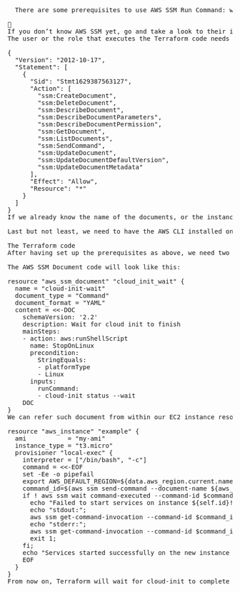 <pre>
  There are some prerequisites to use AWS SSM Run Command: we need to have AWS SSM Agent installed on our instance. It is preinstalled on Amazon Linux 2 and Ubuntu 16.04, 18.04, and 20.04. For any other OS, we need to install it manually: it is supported on Linux, macOS, and Windows.

📖
If you don’t know AWS SSM yet, go and take a look to their introductory guide.
The user or the role that executes the Terraform code needs to be able to create, update, and read AWS SSM Documents, and run SSM commands. A possible policy could be look like this:

{
  "Version": "2012-10-17",
  "Statement": [
    {
      "Sid": "Stmt1629387563127",
      "Action": [
        "ssm:CreateDocument",
        "ssm:DeleteDocument",
        "ssm:DescribeDocument",
        "ssm:DescribeDocumentParameters",
        "ssm:DescribeDocumentPermission",
        "ssm:GetDocument",
        "ssm:ListDocuments",
        "ssm:SendCommand",
        "ssm:UpdateDocument",
        "ssm:UpdateDocumentDefaultVersion",
        "ssm:UpdateDocumentMetadata"
      ],
      "Effect": "Allow",
      "Resource": "*"
    }
  ]
}
If we already know the name of the documents, or the instances where we want to run the commands, it is better to lock down the policy specifying the resources, accordingly to the principle of least privilege.

Last but not least, we need to have the AWS CLI installed on the system that will execute Terraform.

The Terraform code
After having set up the prerequisites as above, we need two different Terraform resources. The first will create the AWS SSM Document with the command we want to execute on the instance. The second one will execute such command while provisioning the EC2 instance.

The AWS SSM Document code will look like this:

resource "aws_ssm_document" "cloud_init_wait" {
  name = "cloud-init-wait"
  document_type = "Command"
  document_format = "YAML"
  content = <<-DOC
    schemaVersion: '2.2'
    description: Wait for cloud init to finish
    mainSteps:
    - action: aws:runShellScript
      name: StopOnLinux
      precondition:
        StringEquals:
        - platformType
        - Linux
      inputs:
        runCommand:
        - cloud-init status --wait
    DOC
}
We can refer such document from within our EC2 instance resource, with a local provisioner:

resource "aws_instance" "example" {
  ami           = "my-ami"
  instance_type = "t3.micro"
  provisioner "local-exec" {
    interpreter = ["/bin/bash", "-c"]
    command = <<-EOF
    set -Ee -o pipefail
    export AWS_DEFAULT_REGION=${data.aws_region.current.name}
    command_id=$(aws ssm send-command --document-name ${aws_ssm_document.cloud_init_wait.arn} --instance-ids ${self.id} --output text --query "Command.CommandId")
    if ! aws ssm wait command-executed --command-id $command_id --instance-id ${self.id}; then
      echo "Failed to start services on instance ${self.id}!";
      echo "stdout:";
      aws ssm get-command-invocation --command-id $command_id --instance-id ${self.id} --query StandardOutputContent;
      echo "stderr:";
      aws ssm get-command-invocation --command-id $command_id --instance-id ${self.id} --query StandardErrorContent;
      exit 1;
    fi;
    echo "Services started successfully on the new instance with id ${self.id}!"
    EOF
  }
}
From now on, Terraform will wait for cloud-init to complete before marking the instance ready.
      
</pre>
